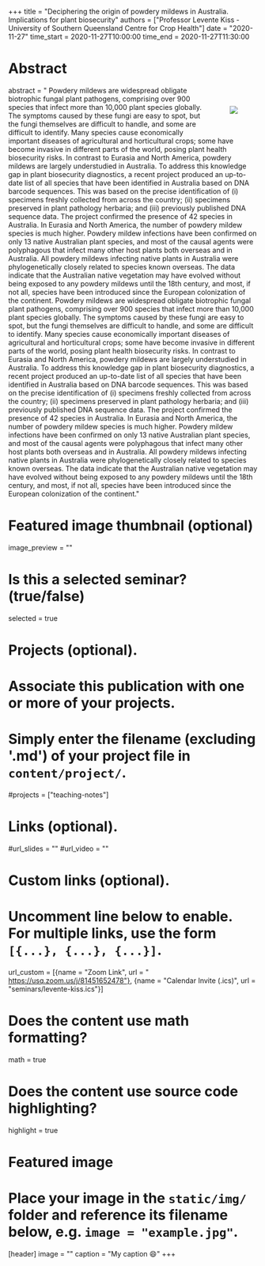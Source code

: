 +++
title = "Deciphering the origin of powdery mildews in Australia. Implications for plant biosecurity"
authors = ["Professor Levente Kiss - University of Southern Queensland Centre for Crop Health"]
date = "2020-11-27"
time_start = 2020-11-27T10:00:00
time_end = 2020-11-27T11:30:00

# Abstract
abstract = "<img src = '/img/seminars/levente-kiss.png' style = 'padding:40px; float:right'> Powdery mildews are widespread obligate biotrophic fungal plant pathogens, comprising over 900 species that infect more than 10,000 plant species globally. The symptoms caused by these fungi are easy to spot, but the fungi themselves are difficult to handle, and some are difficult to identify. Many species cause economically important diseases of agricultural and horticultural crops; some have become invasive in different parts of the world, posing plant health biosecurity risks. In contrast to Eurasia and North America, powdery mildews are largely understudied in Australia. To address this knowledge gap in plant biosecurity diagnostics, a recent project produced an up-to-date list of all species that have been identified in Australia based on DNA barcode sequences. This was based on the precise identification of (i) specimens freshly collected from across the country; (ii) specimens preserved in plant pathology herbaria; and (iii) previously published DNA sequence data. The project confirmed the presence of 42 species in Australia. In Eurasia and North America, the number of powdery mildew species is much higher. Powdery mildew infections have been confirmed on only 13 native Australian plant species, and most of the causal agents were polyphagous that infect many other host plants both overseas and in Australia. All powdery mildews infecting native plants in Australia were phylogenetically closely related to species known overseas. The data indicate that the Australian native vegetation may have evolved without being exposed to any powdery mildews until the 18th century, and most, if not all, species have been introduced since the European colonization of the continent. Powdery mildews are widespread obligate biotrophic fungal plant pathogens, comprising over 900 species that infect more than 10,000 plant species globally. The symptoms caused by these fungi are easy to spot, but the fungi themselves are difficult to handle, and some are difficult to identify. Many species cause economically important diseases of agricultural and horticultural crops; some have become invasive in different parts of the world, posing plant health biosecurity risks. In contrast to Eurasia and North America, powdery mildews are largely understudied in Australia. To address this knowledge gap in plant biosecurity diagnostics, a recent project produced an up-to-date list of all species that have been identified in Australia based on DNA barcode sequences. This was based on the precise identification of (i) specimens freshly collected from across the country; (ii) specimens preserved in plant pathology herbaria; and (iii) previously published DNA sequence data. The project confirmed the presence of 42 species in Australia. In Eurasia and North America, the number of powdery mildew species is much higher. Powdery mildew infections have been confirmed on only 13 native Australian plant species, and most of the causal agents were polyphagous that infect many other host plants both overseas and in Australia. All powdery mildews infecting native plants in Australia were phylogenetically closely related to species known overseas. The data indicate that the Australian native vegetation may have evolved without being exposed to any powdery mildews until the 18th century, and most, if not all, species have been introduced since the European colonization of the continent."

# Featured image thumbnail (optional)
image_preview = ""

# Is this a selected seminar? (true/false)
selected = true

# Projects (optional).
#   Associate this publication with one or more of your projects.
#   Simply enter the filename (excluding '.md') of your project file in `content/project/`.
#projects = ["teaching-notes"]

# Links (optional).
#url_slides = ""
#url_video = ""

# Custom links (optional).
#   Uncomment line below to enable. For multiple links, use the form `[{...}, {...}, {...}]`.
url_custom = [{name = "Zoom Link", url = " https://usq.zoom.us/j/81451652478"}, {name = "Calendar Invite (.ics)", url = "seminars/levente-kiss.ics"}]

# Does the content use math formatting?
math = true

# Does the content use source code highlighting?
highlight = true

# Featured image
# Place your image in the `static/img/` folder and reference its filename below, e.g. `image = "example.jpg"`.
[header]
image = ""
caption = "My caption :smile:"
+++
